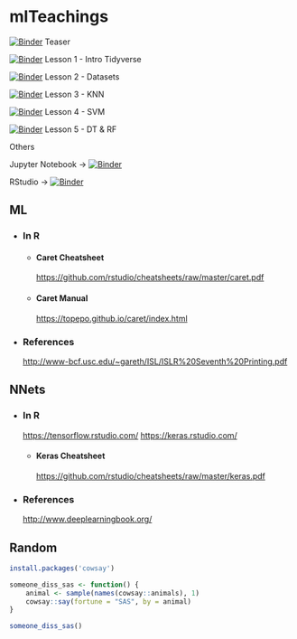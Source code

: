 # mlTeachings

[![Binder](http://mybinder.org/badge.svg)](http://beta.mybinder.org/v2/gh/gbonomib/mlTeachings/master?urlpath=lab?filepath=lessons/one/0_teaser.ipynb) Teaser

[![Binder](http://mybinder.org/badge.svg)](http://beta.mybinder.org/v2/gh/gbonomib/mlTeachings/master?urlpath=lab?filepath=lessons/one/1_intro_tidiverse.ipynb) Lesson 1 - Intro Tidyverse

[![Binder](http://mybinder.org/badge.svg)](http://beta.mybinder.org/v2/gh/gbonomib/mlTeachings/master?urlpath=lab?filepath=lessons/one/2_datasets.ipynb) Lesson 2 - Datasets

[![Binder](http://mybinder.org/badge.svg)](http://beta.mybinder.org/v2/gh/gbonomib/mlTeachings/master?urlpath=lab?filepath=lessons/one/3_knn.ipynb) Lesson 3 - KNN

[![Binder](http://mybinder.org/badge.svg)](http://beta.mybinder.org/v2/gh/gbonomib/mlTeachings/master?urlpath=lab?filepath=lessons/one/4_svm.ipynb) Lesson 4 - SVM

[![Binder](http://mybinder.org/badge.svg)](http://beta.mybinder.org/v2/gh/gbonomib/mlTeachings/master?urlpath=lab?filepath=lessons/one/5_dt.ipynb) Lesson 5 - DT & RF

Others

Jupyter Notebook -> [![Binder](http://mybinder.org/badge.svg)](http://beta.mybinder.org/v2/gh/gbonomib/mlTeachings/master?urlpath=tree)

RStudio -> [![Binder](http://mybinder.org/badge.svg)](http://beta.mybinder.org/v2/gh/gbonomib/mlTeachings/master?urlpath=rstudio)

## ML
* ### In R
    * #### Caret Cheatsheet
        https://github.com/rstudio/cheatsheets/raw/master/caret.pdf
    * #### Caret Manual
         https://topepo.github.io/caret/index.html
* ### References
    http://www-bcf.usc.edu/~gareth/ISL/ISLR%20Seventh%20Printing.pdf

## NNets
* ### In R
    https://tensorflow.rstudio.com/
    https://keras.rstudio.com/
    * #### Keras Cheatsheet
        https://github.com/rstudio/cheatsheets/raw/master/keras.pdf
*   ### References
    http://www.deeplearningbook.org/

## Random

```r
install.packages('cowsay')

someone_diss_sas <- function() {
    animal <- sample(names(cowsay::animals), 1) 
    cowsay::say(fortune = "SAS", by = animal)  
}

someone_diss_sas()

```

